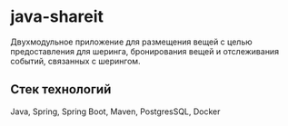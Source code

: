 # java-shareit

Двухмодульное приложение для размещения вещей с целью предоставления для шеринга,
бронирования вещей и отслеживания событий, связанных с шерингом.

## Стек технологий

Java, Spring, Spring Boot, Maven, PostgresSQL, Docker